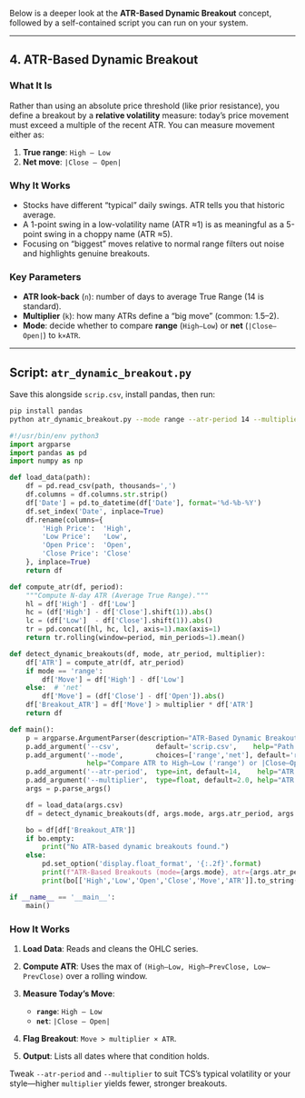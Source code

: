 Below is a deeper look at the **ATR-Based Dynamic Breakout** concept, followed by a self-contained script you can run on your system.

---

## **4. ATR-Based Dynamic Breakout**

### **What It Is**

Rather than using an absolute price threshold (like prior resistance), you define a breakout by a **relative volatility** measure: today’s price movement must exceed a multiple of the recent ATR. You can measure movement either as:

1. **True range**: `High – Low`
2. **Net move**: `|Close – Open|`

### **Why It Works**

* Stocks have different “typical” daily swings. ATR tells you that historic average.
* A 1-point swing in a low-volatility name (ATR ≈1) is as meaningful as a 5-point swing in a choppy name (ATR ≈5).
* Focusing on “biggest” moves relative to normal range filters out noise and highlights genuine breakouts.

### **Key Parameters**

* **ATR look-back** (`n`): number of days to average True Range (14 is standard).
* **Multiplier** (`k`): how many ATRs define a “big move” (common: 1.5–2).
* **Mode**: decide whether to compare **range** (`High–Low`) or **net** (`|Close–Open|`) to `k×ATR`.

---

## **Script: `atr_dynamic_breakout.py`**

Save this alongside `scrip.csv`, install pandas, then run:

```bash
pip install pandas
python atr_dynamic_breakout.py --mode range --atr-period 14 --multiplier 2.0
```

```python
#!/usr/bin/env python3
import argparse
import pandas as pd
import numpy as np

def load_data(path):
    df = pd.read_csv(path, thousands=',')
    df.columns = df.columns.str.strip()
    df['Date'] = pd.to_datetime(df['Date'], format='%d-%b-%Y')
    df.set_index('Date', inplace=True)
    df.rename(columns={
        'High Price':  'High',
        'Low Price':   'Low',
        'Open Price':  'Open',
        'Close Price': 'Close'
    }, inplace=True)
    return df

def compute_atr(df, period):
    """Compute N-day ATR (Average True Range)."""
    hl = df['High'] - df['Low']
    hc = (df['High'] - df['Close'].shift(1)).abs()
    lc = (df['Low']  - df['Close'].shift(1)).abs()
    tr = pd.concat([hl, hc, lc], axis=1).max(axis=1)
    return tr.rolling(window=period, min_periods=1).mean()

def detect_dynamic_breakouts(df, mode, atr_period, multiplier):
    df['ATR'] = compute_atr(df, atr_period)
    if mode == 'range':
        df['Move'] = df['High'] - df['Low']
    else:  # 'net'
        df['Move'] = (df['Close'] - df['Open']).abs()
    df['Breakout_ATR'] = df['Move'] > multiplier * df['ATR']
    return df

def main():
    p = argparse.ArgumentParser(description="ATR-Based Dynamic Breakout Detector")
    p.add_argument('--csv',         default='scrip.csv',    help="Path to scrip.csv")
    p.add_argument('--mode',        choices=['range','net'], default='range',
                   help="Compare ATR to High–Low ('range') or |Close–Open| ('net')")
    p.add_argument('--atr-period',  type=int, default=14,    help="ATR look-back period")
    p.add_argument('--multiplier',  type=float, default=2.0, help="ATR multiple for breakout")
    args = p.parse_args()

    df = load_data(args.csv)
    df = detect_dynamic_breakouts(df, args.mode, args.atr_period, args.multiplier)

    bo = df[df['Breakout_ATR']]
    if bo.empty:
        print("No ATR-based dynamic breakouts found.")
    else:
        pd.set_option('display.float_format', '{:.2f}'.format)
        print(f"ATR-Based Breakouts (mode={args.mode}, atr={args.atr_period}, mult={args.multiplier}):\n")
        print(bo[['High','Low','Open','Close','Move','ATR']].to_string())

if __name__ == '__main__':
    main()
```

### **How It Works**

1. **Load Data**: Reads and cleans the OHLC series.
2. **Compute ATR**: Uses the max of `(High–Low, High–PrevClose, Low–PrevClose)` over a rolling window.
3. **Measure Today’s Move**:

   * **`range`**: `High – Low`
   * **`net`**: `|Close – Open|`
4. **Flag Breakout**: `Move > multiplier × ATR`.
5. **Output**: Lists all dates where that condition holds.

Tweak `--atr-period` and `--multiplier` to suit TCS’s typical volatility or your style—higher `multiplier` yields fewer, stronger breakouts.
